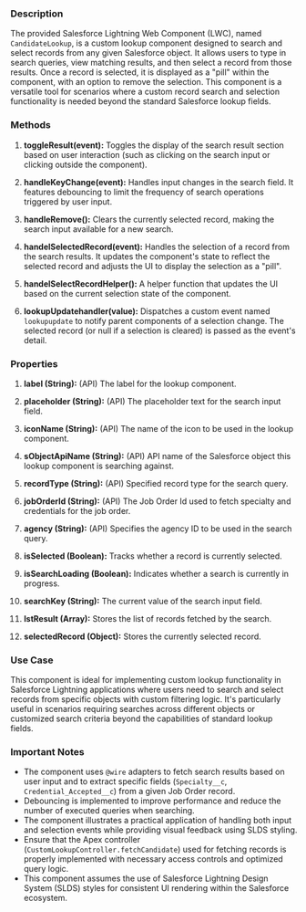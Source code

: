 ### Description

The provided Salesforce Lightning Web Component (LWC), named `CandidateLookup`, is a custom lookup component designed to search and select records from any given Salesforce object. It allows users to type in search queries, view matching results, and then select a record from those results. Once a record is selected, it is displayed as a "pill" within the component, with an option to remove the selection. This component is a versatile tool for scenarios where a custom record search and selection functionality is needed beyond the standard Salesforce lookup fields.

### Methods

1. **toggleResult(event):** Toggles the display of the search result section based on user interaction (such as clicking on the search input or clicking outside the component).

2. **handleKeyChange(event):** Handles input changes in the search field. It features debouncing to limit the frequency of search operations triggered by user input.

3. **handleRemove():** Clears the currently selected record, making the search input available for a new search.

4. **handelSelectedRecord(event):** Handles the selection of a record from the search results. It updates the component's state to reflect the selected record and adjusts the UI to display the selection as a "pill".

5. **handelSelectRecordHelper():** A helper function that updates the UI based on the current selection state of the component.

6. **lookupUpdatehandler(value):** Dispatches a custom event named `lookupupdate` to notify parent components of a selection change. The selected record (or null if a selection is cleared) is passed as the event's detail.

### Properties

1. **label (String):** (API) The label for the lookup component.

2. **placeholder (String):** (API) The placeholder text for the search input field.

3. **iconName (String):** (API) The name of the icon to be used in the lookup component.

4. **sObjectApiName (String):** (API) API name of the Salesforce object this lookup component is searching against.

5. **recordType (String):** (API) Specified record type for the search query.

6. **jobOrderId (String):** (API) The Job Order Id used to fetch specialty and credentials for the job order.

7. **agency (String):** (API) Specifies the agency ID to be used in the search query.

8. **isSelected (Boolean):** Tracks whether a record is currently selected.

9. **isSearchLoading (Boolean):** Indicates whether a search is currently in progress.

10. **searchKey (String):** The current value of the search input field.

11. **lstResult (Array):** Stores the list of records fetched by the search.

12. **selectedRecord (Object):** Stores the currently selected record.

### Use Case

This component is ideal for implementing custom lookup functionality in Salesforce Lightning applications where users need to search and select records from specific objects with custom filtering logic. It's particularly useful in scenarios requiring searches across different objects or customized search criteria beyond the capabilities of standard lookup fields.

### Important Notes

- The component uses `@wire` adapters to fetch search results based on user input and to extract specific fields (`Specialty__c`, `Credential_Accepted__c`) from a given Job Order record.
- Debouncing is implemented to improve performance and reduce the number of executed queries when searching.
- The component illustrates a practical application of handling both input and selection events while providing visual feedback using SLDS styling.
- Ensure that the Apex controller (`CustomLookupController.fetchCandidate`) used for fetching records is properly implemented with necessary access controls and optimized query logic.
- This component assumes the use of Salesforce Lightning Design System (SLDS) styles for consistent UI rendering within the Salesforce ecosystem.
